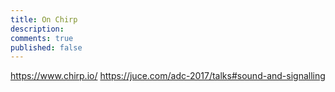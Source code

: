 ```yaml
---
title: On Chirp
description: 
comments: true
published: false
---
```


https://www.chirp.io/
https://juce.com/adc-2017/talks#sound-and-signalling

